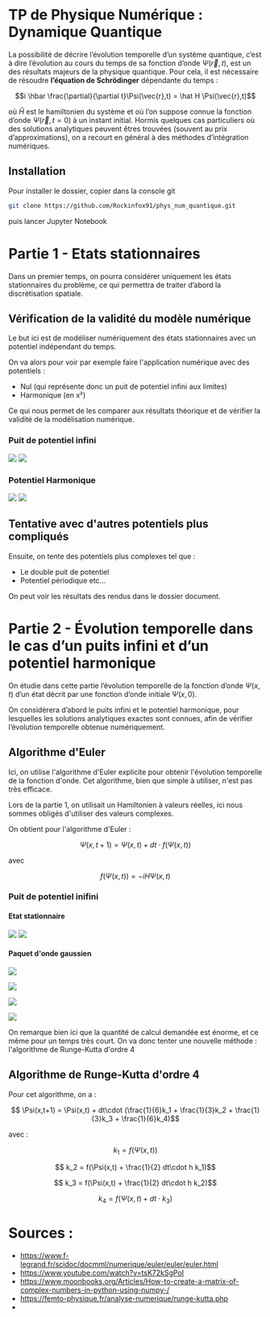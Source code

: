 # TP de Physique Numérique : Dynamique Quantique

La possibilité de décrire l’évolution temporelle d’un système quantique, c’est à dire l’évolution au cours du temps de sa fonction d’onde $\Psi(\vec{r}, t)$, est un des résultats majeurs de la physique quantique. Pour cela, il est nécessaire de résoudre **l’équation de Schrödinger** dépendante du temps :

$$i \hbar \frac{\partial}{\partial t}\Psi(\vec{r},t) = \hat H \Psi(\vec{r},t)$$

où $\hat{H}$ est le hamiltonien du système et où l’on suppose connue la fonction d’onde $\Psi(\vec{r}, t =0)$ à un instant initial. Hormis quelques cas particuliers où des solutions analytiques peuvent êtres trouvées (souvent au prix d’approximations), on a recourt en général à des méthodes d’intégration numériques.

## Installation 

Pour installer le dossier, copier dans la console git 
```sh
git clone https://github.com/Rockinfox91/phys_num_quantique.git
```

puis lancer Jupyter Notebook

# Partie 1 - Etats stationnaires

Dans un premier temps, on pourra considérer uniquement les états stationnaires du problème, ce qui permettra de traiter d’abord la discrétisation spatiale.

## Vérification de la validité du modèle numérique

Le but ici est de modéliser numériquement des états stationnaires avec un potentiel indépendant du temps.

On va alors pour voir par exemple faire l'application numérique avec des potentiels : 

- Nul (qui représente donc un puit de potentiel infini aux limites)
- Harmonique (en x²)

Ce qui nous permet de les comparer aux résultats théorique et de vérifier la validité de la modélisation numérique.

### Puit de potentiel infini

![](/docs/statio/psi_fonction_de_x_puit_infini_n100.png?raw=true)
![](/docs/statio/psi_fonction_de_x_puit_infini_n1000.png?raw=true)

### Potentiel Harmonique

![](/docs/statio/psi_fonction_de_x_harmonique_n100.png?raw=true)
![](/docs/statio/psi_fonction_de_x_harmonique_n1000.png?raw=true)

## Tentative avec d'autres potentiels plus compliqués

Ensuite, on tente des potentiels plus complexes tel que :

- Le double puit de potentiel
- Potentiel périodique
etc...

On peut voir les résultats des rendus dans le dossier document.

# Partie 2 - Évolution temporelle dans le cas d’un puits infini et d’un potentiel harmonique

On étudie dans cette partie l’évolution temporelle de la fonction d’onde $\Psi(x, t)$ d’un état décrit par une fonction d’onde initiale $\Psi(x, 0)$.

On considèrera d’abord le puits infini et le potentiel harmonique, pour lesquelles les solutions analytiques exactes sont connues, afin de vérifier l’évolution temporelle obtenue numériquement.

## Algorithme d'Euler

Ici, on utilise l'algorithme d'Euler explicite pour obtenir l'évolution temporelle de la fonction d'onde. Cet algorithme, bien que simple à utiliser, n'est pas très efficace.

Lors de la partie 1, on utilisait un Hamiltonien à valeurs réelles, ici nous sommes obligés d'utiliser des valeurs complexes.

On obtient pour l'algorithme d'Euler :

$$ \Psi(x,t+1) = \Psi(x,t) + dt\cdot f(\Psi(x,t)) $$

avec

$$ f(\Psi(x,t)) = -iH\Psi(x,t) $$

### Puit de potentiel inifini

#### Etat stationnaire

![](/docs/tempo/psi_fonction_de_x_euler_etat_statio0_m10000_duree_10.jpeg?raw=true)
![](/docs/tempo/psi_fonction_de_x_euler_etat_statio0_m100000_duree_10.jpeg?raw=true)

#### Paquet d'onde gaussien

![](/docs/tempo/psi_fonction_de_x_euler_gaussienne_m10000_duree_1000.jpeg?raw=true)

![](/docs/tempo/psi_fonction_de_x_euler_gaussienne_m10000_duree_2000.jpeg?raw=true)

![](/docs/tempo/psi_fonction_de_x_euler_gaussienne_m100000_duree_10000.jpeg?raw=true)

![](/docs/tempo/anim.gif?raw=true)

On remarque bien ici que la quantité de calcul demandée est énorme, et ce même pour un temps très court. On va donc tenter une nouvelle méthode : l'algorithme de Runge-Kutta d'ordre 4

## Algorithme de Runge-Kutta d'ordre 4

Pour cet algorithme, on a :

$$ \Psi(x,t+1) = \Psi(x,t) + dt\cdot (\frac{1}{6}k_1 + \frac{1}{3}k_2 + \frac{1}{3}k_3 + \frac{1}{6}k_4)$$

avec :

$$ k_1 = f(\Psi(x,t))$$

$$ k_2 = f(\Psi(x,t) + \frac{1}{2} dt\cdot h k_1)$$

$$ k_3 = f(\Psi(x,t) + \frac{1}{2} dt\cdot h k_2)$$

$$ k_4 = f(\Psi(x,t) + dt\cdot k_3)$$

# Sources : 

 - https://www.f-legrand.fr/scidoc/docmml/numerique/euler/euler/euler.html
 - https://www.youtube.com/watch?v=tsK72kSgPoI
 - https://www.moonbooks.org/Articles/How-to-create-a-matrix-of-complex-numbers-in-python-using-numpy-/
 - https://femto-physique.fr/analyse-numerique/runge-kutta.php
 - 
